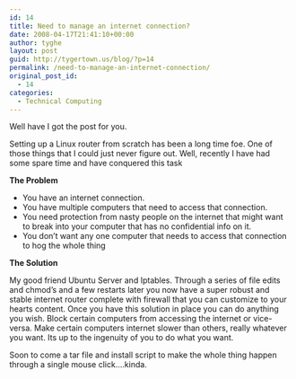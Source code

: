 ```yaml
---
id: 14
title: Need to manage an internet connection?
date: 2008-04-17T21:41:10+00:00
author: tyghe
layout: post
guid: http://tygertown.us/blog/?p=14
permalink: /need-to-manage-an-internet-connection/
original_post_id:
  - 14
categories:
  - Technical Computing
---
```

Well have I got the post for you.

Setting up a Linux router from scratch has been a long time foe. One of those things that I could just never figure out. Well, recently I have had some spare time and have conquered this task

**The Problem**

  * You have an internet connection.
  * You have multiple computers that need to access that connection.
  * You need protection from nasty people on the internet that might want to break into your computer that has no confidential info on it.
  * You don&#8217;t want any one computer that needs to access that connection to hog the whole thing

**The Solution**

My good friend Ubuntu Server and Iptables. Through a series of file edits and chmod&#8217;s and a few restarts later you now have a super robust and stable internet router complete with firewall that you can customize to your hearts content. Once you have this solution in place you can do anything you wish. Block certain computers from accessing the internet or vice-versa. Make certain computers internet slower than others, really whatever you want. Its up to the ingenuity of you to do what you want.

Soon to come a tar file and install script to make the whole thing happen through a single mouse click&#8230;.kinda.
